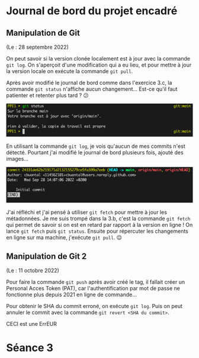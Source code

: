 # Journal de bord du projet encadré

## Manipulation de Git

(Le : 28 septembre 2022)

On peut savoir si la version clonée localement est à jour avec la commande `git log`. On s'aperçoit d'une modification qui a eu lieu, et pour mettre à jour la version locale on exécute la commande `git pull`.

Après avoir modifié le journal de bord comme dans l'exercice 3.c, la commande `git status` n'affiche aucun changement... Est-ce qu'il faut patienter et retenter plus tard ? :confused:

![la commande ne détecte pas les modifications de la version en ligne](erreur_synchro.png)

En utilisant la commande `git log`, je vois qu'aucun de mes commits n'est détecté. Pourtant j'ai modifié le journal de bord plusieurs fois, ajouté des images...

![git log ne détecte pas les commits faits en ligne](erreur_log.png)

J'ai réfléchi et j'ai pensé à utiliser `git fetch` pour mettre à jour les métadonnées. Je me suis trompé dans la 3.b, c'est la commande `git fetch` qui permet de savoir si on est en retard par rapport à la version en ligne ! On lance `git fetch` puis `git status`. Ensuite pour répercuter les changements en ligne sur ma machine, j'exécute `git pull`. :relieved:

## Manipulation de Git 2

(Le : 11 octobre 2022)

Pour faire la commande `git push` après avoir créé le tag, il fallait créer un Personal Acces Token (PAT), car l'authentification par mot de passe ne fonctionne plus depuis 2021 en ligne de commande...

Pour obtenir le SHA du commit erroné, on exécute `git log`. Puis on peut annuler le commit avec la commande `git revert <SHA du commit>`.


CECI est une ErrEUR

# Séance 3


